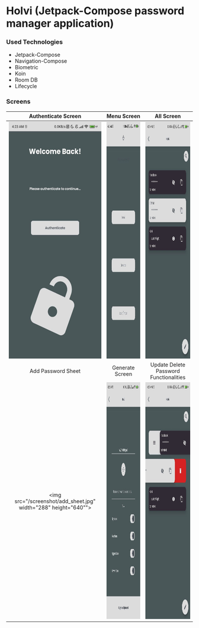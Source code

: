 # Holvi (Jetpack-Compose password manager application)

### Used Technologies

- Jetpack-Compose
- Navigation-Compose
- Biometric
- Koin
- Room DB
- Lifecycle

### Screens

|                       Authenticate Screen                        |                             Menu Screen                              |                                   All Screen                                    |
|:----------------------------------------------------------------:|:--------------------------------------------------------------------:|:-------------------------------------------------------------------------------:|
| <img src="/screenshot/auth_screen.jpg" width="288" height="640"> |   <img src="/screenshot/menu_screen.jpg" width="288" height="640">   |         <img src="/screenshot/all_screen.jpg" width="288" height="640">         |  
|                        Add Password Sheet                        |                           Generate Screen                            |                     Update Delete Password Functionalities                      |
| <img src="/screenshot/add_sheet.jpg"  width="288" height="640""> | <img src="/screenshot/generate_screen.jpg" width="288" height="640"> | <img src="/screenshot/all_with_functions_screen.jpg"  width="288" height="640"> |



